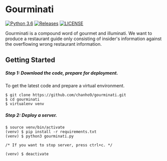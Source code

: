 # Gourminati

[![Python 3.6](https://img.shields.io/badge/python-3.6-blue.svg)](https://www.python.org/downloads/release/python-360/)
[![Releases](https://img.shields.io/github/release/chanho9/gourminati/all.svg?style=flat-square)](https://github.com/chanho9/gourminati/releases)
[![LICENSE](https://img.shields.io/github/license/chanho9/gourminati.svg?style=flat-square)](https://github.com/chanho9/gourminati/blob/master/LICENSE)

Gourminati is a compound word of gourmet and illuminati. 
We want to produce a restaurant guide only consisting of insider's information against the overflowing wrong restaurant information.

## Getting Started

##### Step 1: Download the code, prepare for deployment.
To get the latest code and prepare a virtual environment.

```
$ git clone https://github.com/chanho9/gourminati.git
$ cd gourminati
$ virtualenv venv
```

##### Step 2: Deploy a server.

```
$ source venv/bin/activate
(venv) $ pip install -r requirements.txt
(venv) $ python3 gourminati.py

/* If you want to stop server, press ctrl+c. */

(venv) $ deactivate
```
